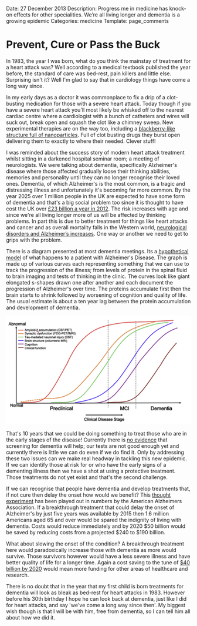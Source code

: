 Date: 27 December 2013
Description: Progress me in medicine has knock-on effects for other specialities. We’re all living longer and dementia is a growing epidemic
Categories: medicine
Template: page_comments

# Prevent, Cure or Pass the Buck

In 1983, the year I was born, what do you think the mainstay of treatment for a heart attack was? Well according to a medical textbook published the year before, the standard of care was bed-rest, pain killers and little else. Surprising isn't it? Well I'm glad to say that in cardiology things have come a long way since. 

<!-- ~~fold~~ -->

In my early days as a doctor it was commonplace to fix a drip of a clot-busting medication for those with a severe heart attack. Today though if you have a severe heart attack you'll most likely be whisked off to the nearest cardiac centre where a cardiologist with a bunch of catheters and wires will suck out, break open and squash the clot like a chimney sweep. New experimental therapies are on the way too, including a <a href="http://www.sciencemag.org/content/337/6095/738/ " target="_blank">blackberry-like structure full of nanoparticles</a>. Full of clot busting drugs they burst open delivering them to exactly to where their needed. Clever stuff!

I was reminded about the success story of modern heart attack treatment whilst sitting in a darkened hospital seminar room; a meeting of neurologists.  We were talking about dementia, specifically Alzheimer's disease where those affected gradually loose their thinking abilities, memories and personality until they can no longer recognise their loved ones. Dementia, of which Alzheimer's is the most common, is a tragic and distressing illness and unfortunately it's becoming far more common. By the year 2025 over 1 million people in the UK are expected to have some form of dementia and that's a big social problem too since it is thought to have cost the UK over <a href="http://www.alzheimers.org.uk/site/scripts/documents_info.php?documentID=341" target="_blank">£23 billion a year in 2012</a>. The risk increases with age and since we're all living longer more of us will be affected by thinking problems. In part this is due to better treatment for things like heart attacks and cancer and as overall mortality falls in the Western world, <a href="http://www.sciencedirect.com/science/article/pii/S0033350612004672/" target="_blank">neurological disorders and Alzheimer’s increases</a>. One way or another we need to get to grips with the problem. 

There is a diagram presented at most dementia meetings. Its a <a href="http://www.alz.org/documents_custom/diagnostic_recommendations_alz_preclinical.pdf" target="_blank">hypothetical model</a> of what happens to a patient with Alzheimer's Disease. The graph is made up of various curves each representing something that we can use to track the progression of the illness; from levels of protein in the spinal fluid to brain imaging and tests of thinking in the clinic. The curves look like giant elongated s-shapes drawn one after another and each document the progression of Alzheimer's over time. The proteins accumulate first then the brain starts to shrink followed by worsening of cognition and quality of life. The usual estimate is about a ten year lag between the protein accumulation and development of dementia.

<img src="../../attachments/alzheimers_progression.png" alt="Image of Alzheimer's Progression" style="width: 40em;"/>

That's 10 years that we could be doing something to treat those who are in the early stages of the disease! Currently there is <a href="http://www.bmj.com/content/345/bmj.e8588/rr/623110/ " target="_blank">no evidence</a> that screening for dementia will help; our tests are not good enough yet and currently there is little we can do even if we do find it. Only by addressing these two issues can we make real headway in tackling this new epidemic. If we can identify those at risk for or who have the early signs of a dementing illness then we have a shot at using a protective treatment. Those treatments do not yet exist and that's the second challenge. 

If we can recognise that people have dementia and develop treatments that, if not cure then delay the onset how would we benefit? This <a href="http://www.alz.org/documents_custom/trajectory.pdf" target="_blank"> thought experiment</a> has been played out in numbers by the American Alzheimers Association. If a breakthrough treatment that could delay the onset of Alzheimer's by just five years was available by 2015 then 1.6 million Americans aged 65 and over would be spared the indignity of living with dementia. Costs would reduce immediately and by 2020 $50 billion would be saved by reducing costs from a projected $240 to $190 billion.

What about slowing the onset of the condition? A breakthrough treatment here would paradoxically increase those with dementia as more would survive. Those survivors however would have a less severe illness and have better quality of life for a longer time. Again a cost saving to the tune of <a href="http://www.alz.org/documents_custom/trajectory.pdf" target="_blank">$40 billion by 2020</a> would mean more funding for other areas of healthcare and research. 

There is no doubt that in the year that my first child is born treatments for dementia will look as bleak as bed-rest for heart attacks in 1983. However before his 30th birthday I hope he can look back at dementia, just like I did for heart attacks, and say 'we've come a long way since then'. My biggest wish though is that I will be with him, free from dementia, so I can tell him all about how we did it.
